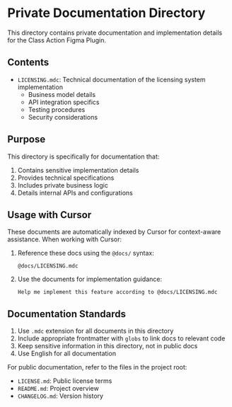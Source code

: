# Private Documentation Directory

This directory contains private documentation and implementation details for the Class Action Figma Plugin.

## Contents

- `LICENSING.mdc`: Technical documentation of the licensing system implementation
  - Business model details
  - API integration specifics
  - Testing procedures
  - Security considerations

## Purpose

This directory is specifically for documentation that:

1. Contains sensitive implementation details
2. Provides technical specifications
3. Includes private business logic
4. Details internal APIs and configurations

## Usage with Cursor

These documents are automatically indexed by Cursor for context-aware assistance. When working with Cursor:

1. Reference these docs using the `@docs/` syntax:

   ```
   @docs/LICENSING.mdc
   ```

2. Use the documents for implementation guidance:
   ```
   Help me implement this feature according to @docs/LICENSING.mdc
   ```

## Documentation Standards

1. Use `.mdc` extension for all documents in this directory
2. Include appropriate frontmatter with `globs` to link docs to relevant code
3. Keep sensitive information in this directory, not in public docs
4. Use English for all documentation

For public documentation, refer to the files in the project root:

- `LICENSE.md`: Public license terms
- `README.md`: Project overview
- `CHANGELOG.md`: Version history
